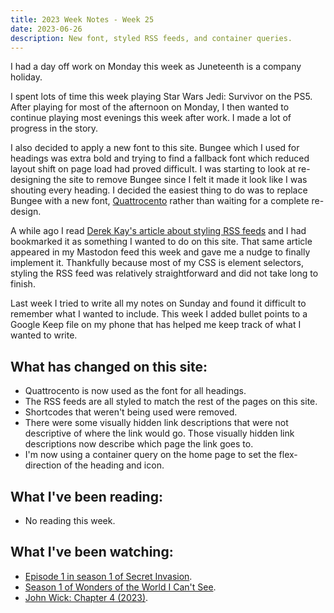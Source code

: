 ```yaml
---
title: 2023 Week Notes - Week 25
date: 2023-06-26
description: New font, styled RSS feeds, and container queries.
---
```


I had a day off work on Monday this week as Juneteenth is a company holiday.

I spent lots of time this week playing Star Wars Jedi: Survivor on the PS5. After playing for most of the afternoon on Monday, I then wanted to continue playing most evenings this week after work. I made a lot of progress in the story. 

I also decided to apply a new font to this site. Bungee which I used for headings was extra bold and trying to find a fallback font which reduced layout shift on page load had proved difficult. I was starting to look at re-designing the site to remove Bungee since I felt it made it look like I was shouting every heading. I decided the easiest thing to do was to replace Bungee with a new font, [Quattrocento](https://www.impallari.com/fonts/quattrocento/) rather than waiting for a complete re-design.

A while ago I read [Derek Kay's article about styling RSS feeds](https://darekkay.com/blog/rss-styling/) and I had bookmarked it as something I wanted to do on this site. That same article appeared in my Mastodon feed this week and gave me a nudge to finally implement it. Thankfully because most of my CSS is element selectors, styling the RSS feed was relatively straightforward and did not take long to finish.

Last week I tried to write all my notes on Sunday and found it difficult to remember what I wanted to include. This week I added bullet points to a Google Keep file on my phone that has helped me keep track of what I wanted to write.

## What has changed on this site:

- Quattrocento is now used as the font for all headings.
- The RSS feeds are all styled to match the rest of the pages on this site.
- Shortcodes that weren't being used were removed.
- There were some visually hidden link descriptions that were not descriptive of where the link would go. Those visually hidden link descriptions now describe which page the link goes to.
- I'm now using a container query on the home page to set the flex-direction of the heading and icon.

## What I've been reading:

- No reading this week.

## What I've been watching:

- [Episode 1 in season 1 of Secret Invasion](https://www.themoviedb.org/tv/114472/season/1/episode/1).
- [Season 1 of Wonders of the World I Can't See](https://www.themoviedb.org/tv/229039/season/1/).
- [John Wick: Chapter 4 (2023)](https://www.themoviedb.org/movie/603692).
